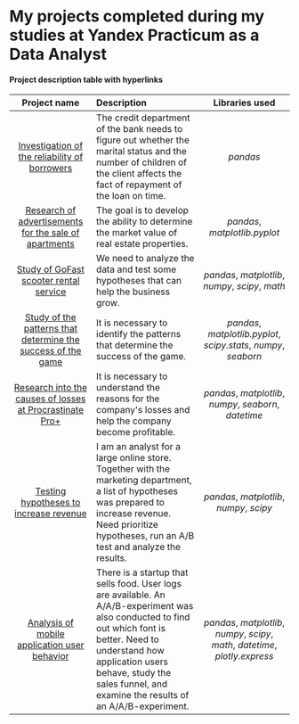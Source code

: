 # My projects completed during my studies at Yandex Practicum as a Data Analyst

#### Project description table with hyperlinks

| Project name       | Description               | Libraries used     |
| :--------------------: | :--------------------- |:---------------------------:|
| [Investigation of the reliability of borrowers](https://github.com/AnnaStimp/MyProjects_YandexPracticum/tree/main/ENG_version/reliability_of_borrowers)    | The credit department of the bank needs to figure out whether the marital status and the number of children of the client affects the fact of repayment of the loan on time. | *pandas* |
| [Research of advertisements for the sale of apartments](https://github.com/AnnaStimp/MyProjects_YandexPracticum/tree/main/ENG_version/apartments_for_sale) | The goal is to develop the ability to determine the market value of real estate properties. | *pandas*, *matplotlib.pyplot*
| [Study of GoFast scooter rental service](https://github.com/AnnaStimp/MyProjects_YandexPracticum/tree/main/ENG_version/scooter_rental) | We need to analyze the data and test some hypotheses that can help the business grow. | *pandas*, *matplotlib*, *numpy*, *scipy*, *math*
| [Study of the patterns that determine the success of the game](https://github.com/AnnaStimp/MyProjects_YandexPracticum/tree/main/ENG_version/computer_games) | It is necessary to identify the patterns that determine the success of the game. | *pandas*, *matplotlib.pyplot*, *scipy.stats*, *numpy*, *seaborn*
| [Research into the causes of losses at Procrastinate Pro+](https://github.com/AnnaStimp/MyProjects_YandexPracticum/tree/main/ENG_version/failed_advertising_campaign) | It is necessary to understand the reasons for the company's losses and help the company become profitable. | *pandas*, *matplotlib*, *numpy*, *seaborn*, *datetime*
| [Testing hypotheses to increase revenue](https://github.com/AnnaStimp/MyProjects_YandexPracticum/tree/main/ENG_version/hypothesis_AB-test) | I am an analyst for a large online store. Together with the marketing department, a list of hypotheses was prepared to increase revenue. Need prioritize hypotheses, run an A/B test and analyze the results. | *pandas*, *matplotlib*, *numpy*, *scipy*
| [Analysis of mobile application user behavior](https://github.com/AnnaStimp/MyProjects_YandexPracticum/tree/main/ENG_version/event_funnels_AAB-test) | There is a startup that sells food. User logs are available. An A/A/B-experiment was also conducted to find out which font is better. Need to understand how application users behave, study the sales funnel, and examine the results of an A/A/B-experiment. | *pandas*, *matplotlib*, *numpy*, *scipy*, *math*, *datetime*, *plotly.express*
